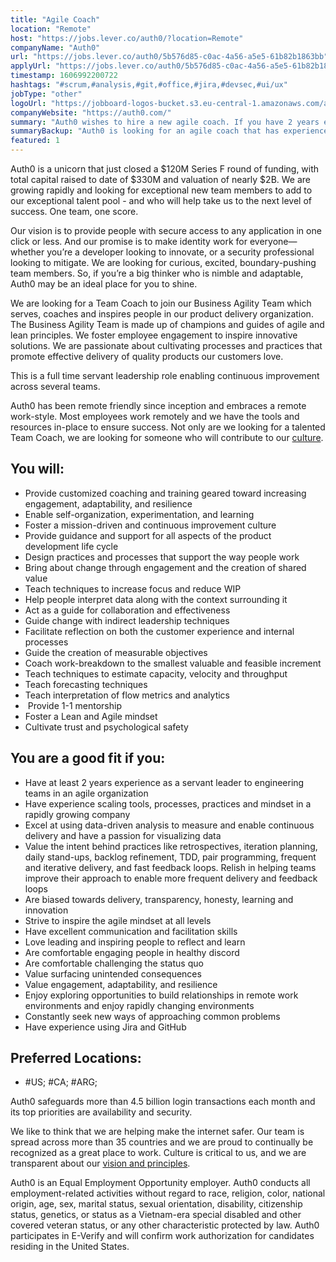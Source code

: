 ```yaml
---
title: "Agile Coach"
location: "Remote"
host: "https://jobs.lever.co/auth0/?location=Remote"
companyName: "Auth0"
url: "https://jobs.lever.co/auth0/5b576d85-c0ac-4a56-a5e5-61b82b1863bb"
applyUrl: "https://jobs.lever.co/auth0/5b576d85-c0ac-4a56-a5e5-61b82b1863bb/apply"
timestamp: 1606992200722
hashtags: "#scrum,#analysis,#git,#office,#jira,#devsec,#ui/ux"
jobType: "other"
logoUrl: "https://jobboard-logos-bucket.s3.eu-central-1.amazonaws.com/auth0"
companyWebsite: "https://auth0.com/"
summary: "Auth0 wishes to hire a new agile coach. If you have 2 years experience as a servant leader to engineering teams in an agile organization, consider applying."
summaryBackup: "Auth0 is looking for an agile coach that has experience in: #scrum, #devsec, #ui/ux."
featured: 1
---
```


Auth0 is a unicorn that just closed a $120M Series F round of funding, with total capital raised to date of $330M and valuation of nearly $2B. We are growing rapidly and looking for exceptional new team members to add to our exceptional talent pool - and who will help take us to the next level of success. One team, one score. 

Our vision is to provide people with secure access to any application in one click or less. And our promise is to make identity work for everyone—whether you’re a developer looking to innovate, or a security professional looking to mitigate. We are looking for curious, excited, boundary-pushing team members. So, if you’re a big thinker who is nimble and adaptable, Auth0 may be an ideal place for you to shine.

We are looking for a Team Coach to join our Business Agility Team which serves, coaches and inspires people in our product delivery organization. The Business Agility Team is made up of champions and guides of agile and lean principles. We foster employee engagement to inspire innovative solutions. We are passionate about cultivating processes and practices that promote effective delivery of quality products our customers love.

This is a full time servant leadership role enabling continuous improvement across several teams.

Auth0 has been remote friendly since inception and embraces a remote work-style. Most employees work remotely and we have the tools and resources in-place to ensure success. Not only are we looking for a talented Team Coach, we are looking for someone who will contribute to our [culture](https://auth0.com/careers/culture).

## You will:

*   Provide customized coaching and training geared toward increasing engagement, adaptability, and resilience
*   Enable self-organization, experimentation, and learning
*   Foster a mission-driven and continuous improvement culture
*   Provide guidance and support for all aspects of the product development life cycle 
*   Design practices and processes that support the way people work
*   Bring about change through engagement and the creation of shared value
*   Teach techniques to increase focus and reduce WIP
*   Help people interpret data along with the context surrounding it
*   Act as a guide for collaboration and effectiveness
*   Guide change with indirect leadership techniques
*   Facilitate reflection on both the customer experience and internal processes
*   Guide the creation of measurable objectives
*   Coach work-breakdown to the smallest valuable and feasible increment
*   Teach techniques to estimate capacity, velocity and throughput
*   Teach forecasting techniques
*   Teach interpretation of flow metrics and analytics
*    Provide 1-1 mentorship
*   Foster a Lean and Agile mindset
*   Cultivate trust and psychological safety

## You are a good fit if you:

*   Have at least 2 years experience as a servant leader to engineering teams in an agile organization
*   Have experience scaling tools, processes, practices and mindset in a rapidly growing company
*   Excel at using data-driven analysis to measure and enable continuous delivery and have a passion for visualizing data
*   Value the intent behind practices like retrospectives, iteration planning, daily stand-ups, backlog refinement, TDD, pair programming, frequent and iterative delivery, and fast feedback loops. Relish in helping teams improve their approach to enable more frequent delivery and feedback loops
*   Are biased towards delivery, transparency, honesty, learning and innovation
*   Strive to inspire the agile mindset at all levels
*   Have excellent communication and facilitation skills
*   Love leading and inspiring people to reflect and learn
*   Are comfortable engaging people in healthy discord
*   Are comfortable challenging the status quo
*   Value surfacing unintended consequences
*   Value engagement, adaptability, and resilience
*   Enjoy exploring opportunities to build relationships in remote work environments and enjoy rapidly changing environments
*   Constantly seek new ways of approaching common problems
*   Have experience using Jira and GitHub

## Preferred Locations:

*   #US; #CA; #ARG;

Auth0 safeguards more than 4.5 billion login transactions each month and its top priorities are availability and security.

We like to think that we are helping make the internet safer. Our team is spread across more than 35 countries and we are proud to continually be recognized as a great place to work. Culture is critical to us, and we are transparent about our [vision and principles](https://auth0.com/blog/the-developer-first-identity-platform-auth0-story-and-future). 

Auth0 is an Equal Employment Opportunity employer. Auth0 conducts all employment-related activities without regard to race, religion, color, national origin, age, sex, marital status, sexual orientation, disability, citizenship status, genetics, or status as a Vietnam-era special disabled and other covered veteran status, or any other characteristic protected by law. Auth0 participates in E-Verify and will confirm work authorization for candidates residing in the United States.
